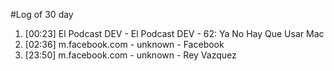 #Log of 30 day

1. [00:23] El Podcast DEV - El Podcast DEV - 62: Ya No Hay Que Usar Mac
1. [02:36] m.facebook.com - unknown - Facebook
1. [23:50] m.facebook.com - unknown - Rey Vazquez
